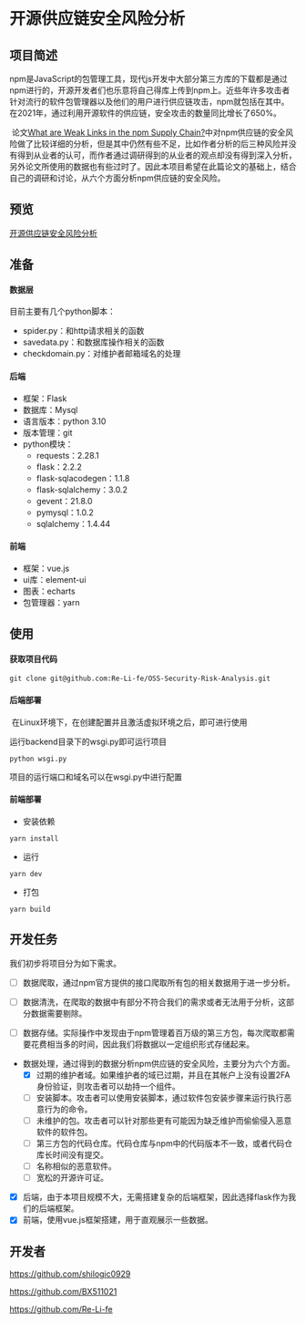 # 开源供应链安全风险分析

## 项目简述

​	npm是JavaScript的包管理工具，现代js开发中大部分第三方库的下载都是通过npm进行的，开源开发者们也乐意将自己得库上传到npm上。近些年许多攻击者针对流行的软件包管理器以及他们的用户进行供应链攻击，npm就包括在其中。在2021年，通过利用开源软件的供应链，安全攻击的数量同比增长了650%。

​	论文[What are Weak Links in the npm Supply Chain?](https://arxiv.org/abs/2112.10165v2)中对npm供应链的安全风险做了比较详细的分析，但是其中仍然有些不足，比如作者分析的后三种风险并没有得到从业者的认可，而作者通过调研得到的从业者的观点却没有得到深入分析，另外论文所使用的数据也有些过时了。因此本项目希望在此篇论文的基础上，结合自己的调研和讨论，从六个方面分析npm供应链的安全风险。

## 预览

[开源供应链安全风险分析](http://ossd.retools.space/)


## 准备

#### 数据层

目前主要有几个python脚本：

* spider.py：和http请求相关的函数
* savedata.py：和数据库操作相关的函数
* checkdomain.py：对维护者邮箱域名的处理

#### 后端

- 框架：Flask
- 数据库：Mysql
- 语言版本：python 3.10
- 版本管理：git
- python模块：
  - requests：2.28.1
  - flask：2.2.2
  - flask-sqlacodegen：1.1.8
  - flask-sqlalchemy：3.0.2
  - gevent：21.8.0
  - pymysql：1.0.2
  - sqlalchemy：1.4.44

#### 前端

* 框架：vue.js
* ui库：element-ui
* 图表：echarts
* 包管理器：yarn

## 使用

#### 获取项目代码

```
git clone git@github.com:Re-Li-fe/OSS-Security-Risk-Analysis.git
```

#### 后端部署

​	在Linux环境下，在创建配置并且激活虚拟环境之后，即可进行使用

运行backend目录下的wsgi.py即可运行项目

```
python wsgi.py
```

项目的运行端口和域名可以在wsgi.py中进行配置

#### 前端部署

- 安装依赖

```
yarn install
```

- 运行

```
yarn dev
```

- 打包

```
yarn build
```

## 开发任务

我们初步将项目分为如下需求。

 - [ ] 数据爬取，通过npm官方提供的接口爬取所有包的相关数据用于进一步分析。

 - [ ] 数据清洗，在爬取的数据中有部分不符合我们的需求或者无法用于分析，这部分数据需要剔除。
 - [ ] 数据存储。实际操作中发现由于npm管理着百万级的第三方包，每次爬取都需要花费相当多的时间，因此我们将数据以一定组织形式存储起来。
* 数据处理，通过得到的数据分析npm供应链的安全风险，主要分为六个方面。
  - [x] 过期的维护者域。如果维护者的域已过期，并且在其帐户上没有设置2FA身份验证，则攻击者可以劫持一个组件。
  - [ ] 安装脚本。攻击者可以使用安装脚本，通过软件包安装步骤来运行执行恶意行为的命令。
  - [ ] 未维护的包。攻击者可以针对那些更有可能因为缺乏维护而偷偷侵入恶意软件的软件包。
  - [ ] 第三方包的代码仓库。代码仓库与npm中的代码版本不一致，或者代码仓库长时间没有提交。
  - [ ] 名称相似的恶意软件。
  - [ ] 宽松的开源许可证。
 - [x] 后端，由于本项目规模不大，无需搭建复杂的后端框架，因此选择flask作为我们的后端框架。
 - [x] 前端，使用vue.js框架搭建，用于直观展示一些数据。

## 开发者

https://github.com/shilogic0929

https://github.com/BX511021

https://github.com/Re-Li-fe